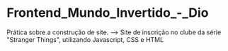# Frontend_Mundo_Invertido_-_Dio
Prática sobre a construção de site. 
--> Site de inscrição no clube da série "Stranger Things", utilizando Javascript, CSS e HTML
